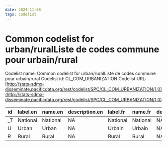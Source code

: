 ```yaml
---
date: 2024-11-08
tags: codelist
---
```


# Common codelist for urban/ruralListe de codes commune pour urbain/rural

Codelist name: Common codelist for urban/ruralListe de codes commune pour urbain/rural
Codelist id: CL_COM_URBANIZATION
Codelist URL: [http://stats-sdmx-disseminate.pacificdata.org/rest/codelist/SPC/CL_COM_URBANIZATION/1.0](http://stats-sdmx-disseminate.pacificdata.org/rest/codelist/SPC/CL_COM_URBANIZATION/1.0)

|id |label.en |name.en  |description.en |label.fr |name.fr  |description.fr |
|:--|:--------|:--------|:--------------|:--------|:--------|:--------------|
|_T |National |National |NA             |National |National |NA             |
|U  |Urban    |Urban    |NA             |Urbain   |Urbain   |NA             |
|R  |Rural    |Rural    |NA             |Rural    |Rural    |NA             |
